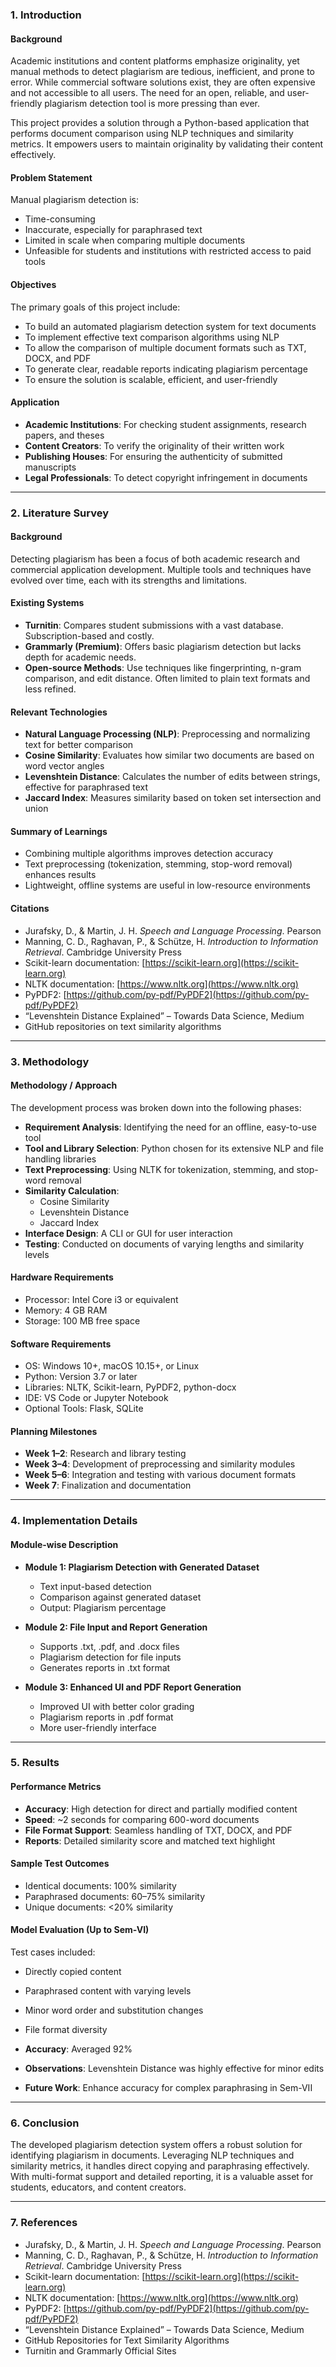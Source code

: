 ### 1. Introduction

#### Background
Academic institutions and content platforms emphasize originality, yet manual methods to detect plagiarism are tedious, inefficient, and prone to error. While commercial software solutions exist, they are often expensive and not accessible to all users. The need for an open, reliable, and user-friendly plagiarism detection tool is more pressing than ever.

This project provides a solution through a Python-based application that performs document comparison using NLP techniques and similarity metrics. It empowers users to maintain originality by validating their content effectively.

#### Problem Statement
Manual plagiarism detection is:
- Time-consuming
- Inaccurate, especially for paraphrased text
- Limited in scale when comparing multiple documents
- Unfeasible for students and institutions with restricted access to paid tools

#### Objectives
The primary goals of this project include:
- To build an automated plagiarism detection system for text documents
- To implement effective text comparison algorithms using NLP
- To allow the comparison of multiple document formats such as TXT, DOCX, and PDF
- To generate clear, readable reports indicating plagiarism percentage
- To ensure the solution is scalable, efficient, and user-friendly

#### Application
- **Academic Institutions**: For checking student assignments, research papers, and theses
- **Content Creators**: To verify the originality of their written work
- **Publishing Houses**: For ensuring the authenticity of submitted manuscripts
- **Legal Professionals**: To detect copyright infringement in documents

---

### 2. Literature Survey

#### Background
Detecting plagiarism has been a focus of both academic research and commercial application development. Multiple tools and techniques have evolved over time, each with its strengths and limitations.

#### Existing Systems
- **Turnitin**: Compares student submissions with a vast database. Subscription-based and costly.
- **Grammarly (Premium)**: Offers basic plagiarism detection but lacks depth for academic needs.
- **Open-source Methods**: Use techniques like fingerprinting, n-gram comparison, and edit distance. Often limited to plain text formats and less refined.

#### Relevant Technologies
- **Natural Language Processing (NLP)**: Preprocessing and normalizing text for better comparison
- **Cosine Similarity**: Evaluates how similar two documents are based on word vector angles
- **Levenshtein Distance**: Calculates the number of edits between strings, effective for paraphrased text
- **Jaccard Index**: Measures similarity based on token set intersection and union

#### Summary of Learnings
- Combining multiple algorithms improves detection accuracy
- Text preprocessing (tokenization, stemming, stop-word removal) enhances results
- Lightweight, offline systems are useful in low-resource environments

#### Citations
- Jurafsky, D., & Martin, J. H. *Speech and Language Processing*. Pearson
- Manning, C. D., Raghavan, P., & Schütze, H. *Introduction to Information Retrieval*. Cambridge University Press
- Scikit-learn documentation: [https://scikit-learn.org](https://scikit-learn.org)
- NLTK documentation: [https://www.nltk.org](https://www.nltk.org)
- PyPDF2: [https://github.com/py-pdf/PyPDF2](https://github.com/py-pdf/PyPDF2)
- “Levenshtein Distance Explained” – Towards Data Science, Medium
- GitHub repositories on text similarity algorithms

---

### 3. Methodology

#### Methodology / Approach
The development process was broken down into the following phases:

- **Requirement Analysis**: Identifying the need for an offline, easy-to-use tool
- **Tool and Library Selection**: Python chosen for its extensive NLP and file handling libraries
- **Text Preprocessing**: Using NLTK for tokenization, stemming, and stop-word removal
- **Similarity Calculation**:
  - Cosine Similarity
  - Levenshtein Distance
  - Jaccard Index
- **Interface Design**: A CLI or GUI for user interaction
- **Testing**: Conducted on documents of varying lengths and similarity levels

#### Hardware Requirements
- Processor: Intel Core i3 or equivalent
- Memory: 4 GB RAM
- Storage: 100 MB free space

#### Software Requirements
- OS: Windows 10+, macOS 10.15+, or Linux
- Python: Version 3.7 or later
- Libraries: NLTK, Scikit-learn, PyPDF2, python-docx
- IDE: VS Code or Jupyter Notebook
- Optional Tools: Flask, SQLite

#### Planning Milestones
- **Week 1–2**: Research and library testing
- **Week 3–4**: Development of preprocessing and similarity modules
- **Week 5–6**: Integration and testing with various document formats
- **Week 7**: Finalization and documentation

---

### 4. Implementation Details

#### Module-wise Description

- **Module 1: Plagiarism Detection with Generated Dataset**
  - Text input-based detection
  - Comparison against generated dataset
  - Output: Plagiarism percentage

- **Module 2: File Input and Report Generation**
  - Supports .txt, .pdf, and .docx files
  - Plagiarism detection for file inputs
  - Generates reports in .txt format

- **Module 3: Enhanced UI and PDF Report Generation**
  - Improved UI with better color grading
  - Plagiarism reports in .pdf format
  - More user-friendly interface

---

### 5. Results

#### Performance Metrics
- **Accuracy**: High detection for direct and partially modified content
- **Speed**: ~2 seconds for comparing 600-word documents
- **File Format Support**: Seamless handling of TXT, DOCX, and PDF
- **Reports**: Detailed similarity score and matched text highlight

#### Sample Test Outcomes
- Identical documents: 100% similarity
- Paraphrased documents: 60–75% similarity
- Unique documents: <20% similarity

#### Model Evaluation (Up to Sem-VI)
Test cases included:
- Directly copied content
- Paraphrased content with varying levels
- Minor word order and substitution changes
- File format diversity

- **Accuracy**: Averaged 92%
- **Observations**: Levenshtein Distance was highly effective for minor edits
- **Future Work**: Enhance accuracy for complex paraphrasing in Sem-VII

---

### 6. Conclusion
The developed plagiarism detection system offers a robust solution for identifying plagiarism in documents. Leveraging NLP techniques and similarity metrics, it handles direct copying and paraphrasing effectively. With multi-format support and detailed reporting, it is a valuable asset for students, educators, and content creators.

---

### 7. References
- Jurafsky, D., & Martin, J. H. *Speech and Language Processing*. Pearson
- Manning, C. D., Raghavan, P., & Schütze, H. *Introduction to Information Retrieval*. Cambridge University Press
- Scikit-learn documentation: [https://scikit-learn.org](https://scikit-learn.org)
- NLTK documentation: [https://www.nltk.org](https://www.nltk.org)
- PyPDF2: [https://github.com/py-pdf/PyPDF2](https://github.com/py-pdf/PyPDF2)
- “Levenshtein Distance Explained” – Towards Data Science, Medium
- GitHub Repositories for Text Similarity Algorithms
- Turnitin and Grammarly Official Sites

